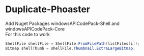 # Duplicate-Phoaster

Add Nuget Packages windowsAPICodePack-Shell and windowsAPICodePack-Core<br>
For this code to work <br>
```C#
ShellFile shellFile = ShellFile.FromFilePath(listFiles[i]);
Bitmap shellThumb = shellFile.Thumbnail.ExtraLargeBitmap;
```
